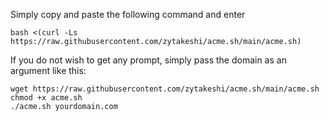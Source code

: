 Simply copy and paste the following command and enter

```bash <(curl -Ls https://raw.githubusercontent.com/zytakeshi/acme.sh/main/acme.sh)```

If you do not wish to get any prompt, simply pass the domain as an argument like this:
```
wget https://raw.githubusercontent.com/zytakeshi/acme.sh/main/acme.sh
chmod +x acme.sh
./acme.sh yourdomain.com
```
